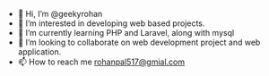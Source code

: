 - 👋 Hi, I’m @geekyrohan
- 👀 I’m interested in developing web based projects.
- 🌱 I’m currently learning PHP and Laravel, along with mysql
- 💞️ I’m looking to collaborate on web development project and web application.
- 📫 How to reach me rohanpal517@gmial.com 

<!---
geekyrohan/geekyrohan is a ✨ special ✨ repository because its `README.md` (this file) appears on your GitHub profile.
You can click the Preview link to take a look at your changes.
--->
